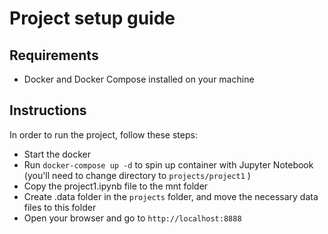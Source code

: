 # Project setup guide

## Requirements
- Docker and Docker Compose installed on your machine

## Instructions
In order to run the project, follow these steps:
- Start the docker
- Run `docker-compose up -d` to spin up container with Jupyter Notebook (you'll need to change directory to `projects/project1` )
- Copy the project1.ipynb file to the mnt folder
- Create .data folder in the `projects` folder, and move the necessary data files to this folder
- Open your browser and go to `http://localhost:8888`

